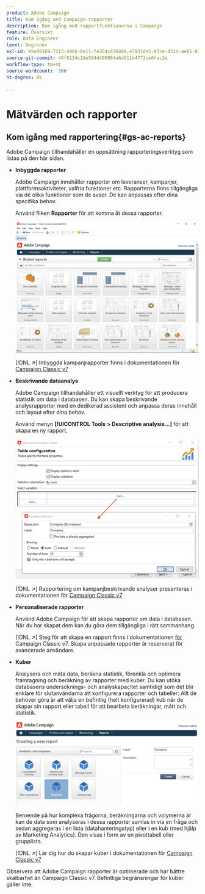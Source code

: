 ```yaml
---
product: Adobe Campaign
title: Kom igång med Campaign-rapporter
description: Kom igång med rapportfunktionerna i Campaign
feature: Översikt
role: Data Engineer
level: Beginner
exl-id: 95ed0369-7215-496b-8e11-fe264c436488,e7931de5-83ce-431d-ae81-83793d257550
source-git-commit: 46f013dc18e504d490084a6d911b4772ce0fac2e
workflow-type: tm+mt
source-wordcount: '366'
ht-degree: 0%

---
```


# Mätvärden och rapporter

## Kom igång med rapportering{#gs-ac-reports}

Adobe Campaign tillhandahåller en uppsättning rapporteringsverktyg som listas på den här sidan.

* **Inbyggda rapporter**

   Adobe Campaign innehåller rapporter om leveranser, kampanjer, plattformsaktiviteter, valfria funktioner etc. Rapporterna finns tillgängliga via de olika funktioner som de avser. De kan anpassas efter dina specifika behov.

   Använd fliken **Rapporter** för att komma åt dessa rapporter.

   ![](assets/built-in-reports.png)

   [!DNL :arrow_upper_right:] Inbyggda kampanjrapporter finns i dokumentationen för  [Campaign Classic v7](https://experienceleague.adobe.com/docs/campaign-classic/using/reporting/accessing-built-in-reports/about-campaign-built-in-reports.html)

* **Beskrivande dataanalys**

   Adobe Campaign tillhandahåller ett visuellt verktyg för att producera statistik om data i databasen. Du kan skapa beskrivande analysrapporter med en dedikerad assistent och anpassa deras innehåll och layout efter dina behov.

   Använd menyn **[!UICONTROL Tools > Descriptive analysis...]** för att skapa en ny rapport.

   ![](assets/desc-analysis-report.png)

   [!DNL :arrow_upper_right:] Rapportering om kampanjbeskrivande analyser presenteras i dokumentationen för  [Campaign Classic v7](https://experienceleague.adobe.com/docs/campaign-classic/using/reporting/analyzing-populations/about-descriptive-analysis.html)

* **Personaliserade rapporter**

   Använd Adobe Campaign för att skapa rapporter om data i databasen. När du har skapat dem kan du göra dem tillgängliga i rätt sammanhang.

   [!DNL :arrow_upper_right:] Steg för att skapa en rapport finns i dokumentationen [ för ](https://experienceleague.adobe.com/docs/campaign-classic/using/reporting/creating-new-reports/about-reports-creation-in-campaign.html)Campaign Classic v7. Skapa anpassade rapporter är reserverat för avancerade användare.

* **Kuber**

   Analysera och mäta data, beräkna statistik, förenkla och optimera framtagning och beräkning av rapporter med kuber.  Du kan utöka databasens undersöknings- och analyskapacitet samtidigt som det blir enklare för slutanvändarna att konfigurera rapporter och tabeller: Allt de behöver göra är att välja en befintlig (helt konfigurerad) kub när de skapar sin rapport eller tabell för att bearbeta beräkningar, mått och statistik.

   ![](assets/create-a-report.png)

   Beroende på hur komplexa frågorna, beräkningarna och volymerna är kan de data som analyseras i dessa rapporter samlas in via en fråga och sedan aggregeras i en lista (datahanteringstyp) eller i en kub (med hjälp av Marketing Analytics). Den visas i form av en pivottabell eller grupplista.

   [!DNL :arrow_upper_right:] Lär dig hur du skapar kuber i dokumentationen för  [Campaign Classic v7](https://experienceleague.adobe.com/docs/campaign-classic/using/reporting/designing-reports-with-cubes/about-cubes.html)


Observera att Adobe Campaign rapporter är optimerade och har bättre skalbarhet än Campaign Classic v7. Befintliga begränsningar för kuber gäller inte.

